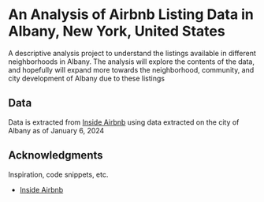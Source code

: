# An Analysis of Airbnb Listing Data in Albany, New York, United States

A descriptive analysis project to understand the listings available in different neighborhoods in Albany. The analysis will explore the contents of the data, and hopefully will expand more towards the neighborhood, community, and city development of Albany due to these listings

## Data

Data is extracted from [Inside Airbnb]("http://insideairbnb.com/) using data extracted on the city of Albany as of January 6, 2024

## Acknowledgments

Inspiration, code snippets, etc.
* [Inside Airbnb]("http://insideairbnb.com/)

